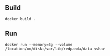 ## Build

```
docker build .
```

## Run

```
docker run --memory=4g --volume /location/on/disk:/var/lib/redpanda/data <sha>
```
